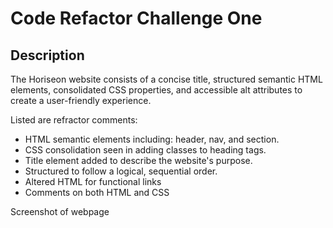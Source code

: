# Code Refactor Challenge One

## Description

The Horiseon website consists of a concise title, structured semantic HTML elements, consolidated CSS properties, and accessible alt attributes to create a user-friendly experience. 

Listed are refractor comments:

- HTML semantic elements including: header, nav, and section.
- CSS consolidation seen in adding classes to heading tags.
- Title element added to describe the website's purpose.
- Structured to follow a logical, sequential order.
- Altered HTML for functional links
- Comments on both HTML and CSS 

Screenshot of webpage

